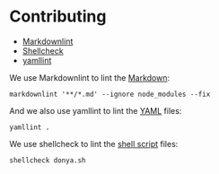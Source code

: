 # Contributing

- [Markdownlint](https://www.npmjs.com/package/markdownlint-cli)
- [Shellcheck](https://github.com/koalaman/shellcheck)
- [yamllint](https://yamllint.readthedocs.io/en/stable/)

We use Markdownlint to lint the [Markdown](https://daringfireball.net/projects/markdown/):

```
markdownlint '**/*.md' --ignore node_modules --fix
```

And we also use yamllint to lint the [YAML](https://yaml.org/) files:

```
yamllint .
```

We use shellcheck to lint the [shell script](https://en.wikipedia.org/wiki/Shell_script) files:

```
shellcheck donya.sh
```
